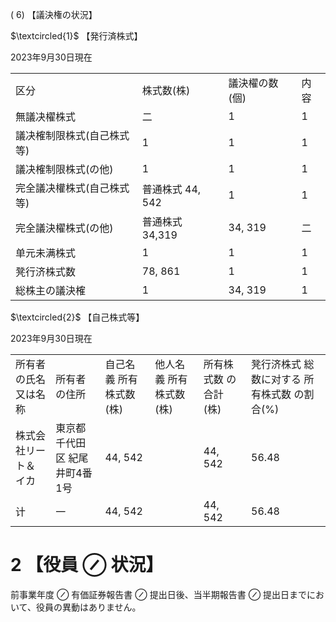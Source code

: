 ( 6) 【議決権の状況】  

$\textcircled{1}$ 【発行済株式】  

2023年9月30日現在  


<html><body><table><tr><td>区分</td><td>株式数(株)</td><td>議決櫂の数(個)</td><td>内容</td></tr><tr><td>無議决櫂株式</td><td>二</td><td>1</td><td>1</td></tr><tr><td>議决榷制限株式(自己株式等)</td><td>1</td><td>1</td><td>1</td></tr><tr><td>議决榷制限株式(の他)</td><td>1</td><td>1</td><td>1</td></tr><tr><td>完全議决權株式(自己株式等)</td><td>普通株式 44, 542</td><td>1</td><td>1</td></tr><tr><td>完全議決櫂株式(の他)</td><td>普通株式 34,319</td><td>34, 319</td><td>二</td></tr><tr><td>单元未满株式</td><td>1</td><td>1</td><td>1</td></tr><tr><td>凳行济株式数</td><td>78, 861</td><td>1</td><td>1</td></tr><tr><td>総株主の議決榷</td><td>1</td><td>34, 319</td><td>1</td></tr></table></body></html>  

$\textcircled{2}$ 【自己株式等】  

2023年9月30日現在  


<html><body><table><tr><td>所有者の氏名 又は名称</td><td>所有者の住所</td><td>自己名義 所有株式数 (株)</td><td>他人名義 所有株式数 (株)</td><td>所有株式数 の合計 (株)</td><td>凳行济株式 総数に对する 所有株式数 の割合(%)</td></tr><tr><td>株式会社リート＆ イカ</td><td>東京都千代田区 紀尾井町4番1号</td><td>44, 542</td><td></td><td>44, 542</td><td>56.48</td></tr><tr><td>计</td><td>一</td><td>44, 542</td><td></td><td>44, 542</td><td>56.48</td></tr></table></body></html>  

# 2 【役員 $\oslash$ 状況】  

前事業年度 $\oslash$ 有価証券報告書 $\oslash$ 提出日後、当半期報告書 $\oslash$ 提出日までにおいて、役員の異動はありません。  